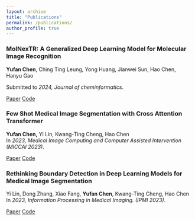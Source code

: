 ```yaml
---
layout: archive
title: "Publications"
permalink: /publications/
author_profile: true
---
```


### MolNexTR: A Generalized Deep Learning Model for Molecular Image Recognition
**Yufan Chen**, Ching Ting Leung, Yong Huang, Jianwei Sun, Hao Chen, Hanyu Gao

Submitted to *2024, Journal of cheminformatics*.

[Paper](https://arxiv.org/abs/2403.03691) [Code](https://github.com/CYF2000127/MolNexTR)

### Few Shot Medical Image Segmentation with Cross Attention Transformer
**Yufan Chen,** Yi Lin, Kwang-Ting Cheng, Hao Chen  
In *2023, Medical Image Computing and Computer Assisted Intervention (MICCAI 2023)*.

[Paper](https://link.springer.com/chapter/10.1007/978-3-031-43895-0_22) [Code](https://github.com/hust-linyi/CAT-Net)

### Rethinking Boundary Detection in Deep Learning Models for Medical Image Segmentation
Yi Lin, Dong Zhang, Xiao Fang, **Yufan Chen**, Kwang-Ting Cheng, Hao Chen
In *2023, Information Processing in Medical Imaging. (IPMI 2023)*.

[Paper](https://link.springer.com/chapter/10.1007/978-3-031-34048-2_56) [Code](https://github.com/CYF2000127/CTO)

